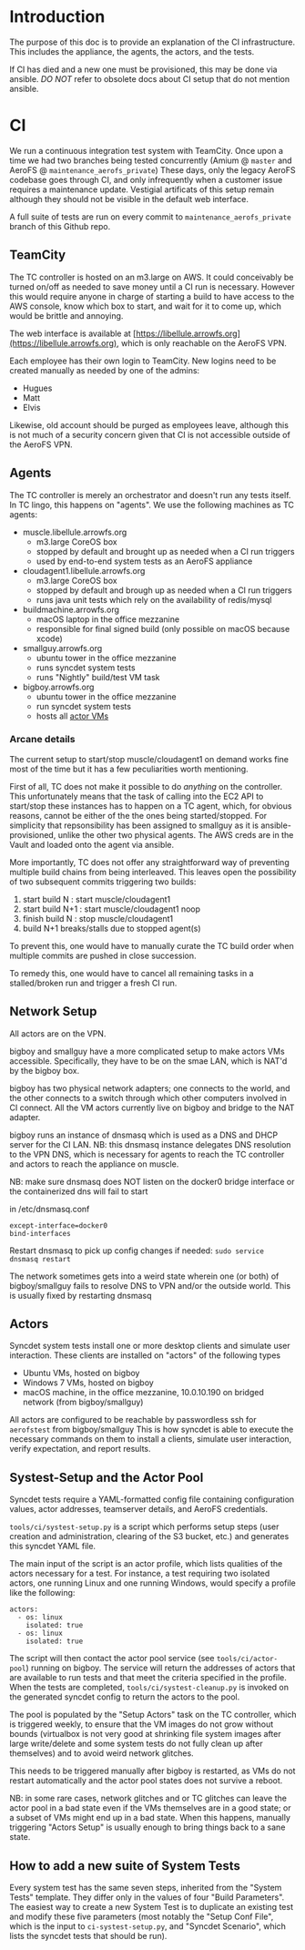 # Introduction

The purpose of this doc is to provide an explanation of the CI infrastructure.
This includes the appliance, the agents, the actors, and the tests.

If CI has died and a new one must be provisioned, this may be done via ansible.
*DO NOT* refer to obsolete docs about CI setup that do not mention ansible.

# CI

We run a continuous integration test system with TeamCity. Once upon a time we had
two branches being tested concurrently (Amium @ `master` and AeroFS @ `maintenance_aerofs_private`)
These days, only the legacy AeroFS codebase goes through CI, and only infrequently when
a customer issue requires a maintenance update. Vestigial artificats of this setup
remain although they should not be visible in the default web interface.

A full suite of tests are run on every commit to `maintenance_aerofs_private` branch of this
Github repo.

## TeamCity

The TC controller is hosted on an m3.large on AWS. It could conceivably be turned on/off as
needed to save money until a CI run is necessary. However this would require anyone in charge
of starting a build to have access to the AWS console, know which box to start, and wait for
it to come up, which would be brittle and annoying.

The web interface is available at [https://libellule.arrowfs.org](https://libellule.arrowfs.org),
which is only reachable on the AeroFS VPN.

Each employee has their own login to TeamCity. New logins need to be created manually as needed
by one of the admins:

 - Hugues
 - Matt
 - Elvis

Likewise, old account should be purged as employees leave, although this is not much of a security
concern given that CI is not accessible outside of the AeroFS VPN.

## Agents

The TC controller is merely an orchestrator and doesn't run any tests itself. In TC lingo, this
happens on "agents". We use the following machines as TC agents:

 - muscle.libellule.arrowfs.org
   - m3.large CoreOS box
   - stopped by default and brought up as needed when a CI run triggers
   - used by end-to-end system tests as an AeroFS appliance
 - cloudagent1.libellule.arrowfs.org
   - m3.large CoreOS box
   - stopped by default and brough up as needed when a CI run triggers
   - runs java unit tests which rely on the availability of redis/mysql
 - buildmachine.arrowfs.org
   - macOS laptop in the office mezzanine
   - responsible for final signed build (only possible on macOS because xcode)
 - smallguy.arrowfs.org
   - ubuntu tower in the office mezzanine
   - runs syncdet system tests
   - runs "Nightly" build/test VM task
 - bigboy.arrowfs.org
   - ubuntu tower in the office mezzanine
   - run syncdet system tests
   - hosts all [actor VMs](#actors)

### Arcane details

The current setup to start/stop muscle/cloudagent1 on demand works fine most of the time but it
has a few peculiarities worth mentioning.

First of all, TC does not make it possible to do *anything* on the controller. This unfortunately
means that the task of calling into the EC2 API to start/stop these instances has to happen on a
TC agent, which, for obvious reasons, cannot be either of the the ones being started/stopped.
For simplicity that repsonsibility has been assigned to smallguy as it is ansible-provisioned,
unlike the other two physical agents. The AWS creds are in the Vault and loaded onto the agent
via ansible.

More importantly, TC does not offer any straightforward way of preventing multiple build chains
from being interleaved. This leaves open the possibility of two subsequent commits triggering
two builds:

 1. start build N : start muscle/cloudagent1
 2. start build N+1 : start muscle/cloudagent1 noop
 3. finish build N : stop muscle/cloudagent1
 4. build N+1 breaks/stalls due to stopped agent(s)

To prevent this, one would have to manually curate the TC build order when multiple commits are
pushed in close succession.

To remedy this, one would have to cancel all remaining tasks in a stalled/broken run and trigger
a fresh CI run.


## Network Setup

All actors are on the VPN.

bigboy and smallguy have a more complicated setup to make actors VMs accessible.
Specifically, they have to be on the smae LAN, which is NAT'd by the bigboy box.

bigboy has two physical network adapters; one connects to the world, and the other connects to
a switch through which other computers involved in CI connect.
All the VM actors currently live on bigboy and bridge to the NAT adapter.

bigboy runs an instance of dnsmasq which is used as a DNS and DHCP server for the CI LAN.
NB: this dnsmasq instance delegates DNS resolution to the VPN DNS, which is necessary for
agents to reach the TC controller and actors to reach the appliance on muscle.

NB: make sure dnsmasq does NOT listen on the docker0 bridge interface or the containerized dns
will fail to start

in /etc/dnsmasq.conf
```
except-interface=docker0
bind-interfaces
```

Restart dnsmasq to pick up config changes if needed: `sudo service dnsmasq restart`

The network sometimes gets into a weird state wherein one (or both) of bigboy/smallguy fails
to resolve DNS to VPN and/or the outside world. This is usually fixed by restarting dnsmasq


## Actors

Syncdet system tests install one or more desktop clients and simulate user interaction.
These clients are installed on "actors" of the following types

 - Ubuntu VMs, hosted on bigboy
 - Windows 7 VMs, hosted on bigboy
 - macOS machine, in the office mezzanine, 10.0.10.190 on bridged network (from bigboy/smallguy)

All actors are configured to be reachable by passwordless ssh for `aerofstest` from bigboy/smallguy
This is how syncdet is able to execute the necessary commands on them to install a clients,
simulate user interaction, verify expectation, and report results.

## Systest-Setup and the Actor Pool

Syncdet tests require a YAML-formatted config file containing configuration values, actor addresses,
teamserver details, and AeroFS credentials.

`tools/ci/systest-setup.py` is a script which performs setup steps (user creation and administration,
clearing of the S3 bucket, etc.) and generates this syncdet YAML file.

The main input of the script is an actor profile, which lists qualities of the actors necessary for
a test. For instance, a test requiring two isolated actors, one running Linux and one running
Windows, would specify a profile like the following:

    actors:
      - os: linux
        isolated: true
      - os: linux
        isolated: true

The script will then contact the actor pool service (see `tools/ci/actor-pool`) running on bigboy.
The service will return the addresses of actors that are available to run tests and that meet the
criteria specified in the profile. When the tests are completed, `tools/ci/systest-cleanup.py` is
invoked on the generated syncdet config to return the actors to the pool.

The pool is populated by the "Setup Actors" task on the TC controller, which is triggered weekly,
to ensure that the VM images do not grow without bounds (virtualbox is not very good at shrinking
file system images after large write/delete and some system tests do not fully clean up after
themselves) and to avoid weird network glitches.

This needs to be triggered manually after bigboy is restarted, as VMs do not restart automatically
and the actor pool states does not survive a reboot.

NB: in some rare cases, network glitches and or TC glitches can leave the actor pool in a bad state
even if the VMs themselves are in a good state; or a subset of VMs might end up in a bad state.
When this happens, manually triggering "Actors Setup" is usually enough to bring things back to a
sane state.


## How to add a new suite of System Tests

Every system test has the same seven steps, inherited from the "System Tests" template. They differ
only in the values of four "Build Parameters". The easiest way to create a new System Test is to
duplicate an existing test and modify these five parameters (most notably the "Setup Conf File",
which is the input to `ci-systest-setup.py`, and "Syncdet Scenario", which lists the syncdet tests
that should be run).


